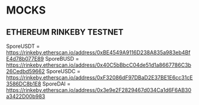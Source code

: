 # MOCKS

## ETHEREUM RINKEBY TESTNET
SporeUSDT = https://rinkeby.etherscan.io/address/0xBE4549A9116D238A835a983eb4BfE4d78b077E89
SporeBUSD = https://rinkeby.etherscan.io/address/0x40C5bBbcC04de51d1a8667786C3b26Cedbd59662
SporeUSDC = https://rinkeby.etherscan.io/address/0xF32086dF97DBaD2E37BE1E6cc31cE3586DC8b1E8
SporeDAI = https://rinkeby.etherscan.io/address/0x3e9e2F2829467d034Ca1d6F6AB30a3422D00b983
